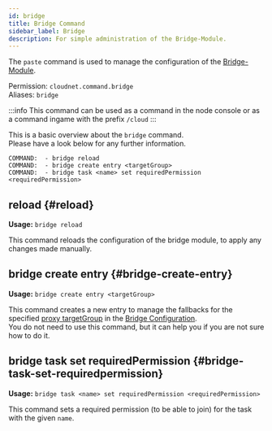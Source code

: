 ```yaml
---
id: bridge
title: Bridge Command
sidebar_label: Bridge
description: For simple administration of the Bridge-Module.
---
```


The `paste` command is used to manage the configuration of the [Bridge-Module](../modules/bridge.md).

Permission: `cloudnet.command.bridge`  
Aliases: `bridge`

:::info
This command can be used as a command in the node console or as a command ingame with the prefix `/cloud`
:::

This is a basic overview about the `bridge` command.  
Please have a look below for any further information.
```
COMMAND:  - bridge reload
COMMAND:  - bridge create entry <targetGroup>
COMMAND:  - bridge task <name> set requiredPermission <requiredPermission>
```

## reload {#reload}
**Usage:** `bridge reload`

This command reloads the configuration of the bridge module, to apply any changes made manually.

## bridge create entry {#bridge-create-entry}
**Usage:** `bridge create entry <targetGroup>`

This command creates a new entry to manage the fallbacks for the specified [proxy targetGroup](./groups.md) in the [Bridge Configuration](../modules/bridge.md).  
You do not need to use this command, but it can help you if you are not sure how to do it.

## bridge task set requiredPermission {#bridge-task-set-requiredpermission}
**Usage:** `bridge task <name> set requiredPermission <requiredPermission>`

This command sets a required permission (to be able to join) for the task with the given `name`.
